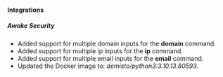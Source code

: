
#### Integrations

##### Awake Security

- Added support for multiple domain inputs for the **domain** command.
- Added support for multiple ip inputs for the **ip** command.
- Added support for multiple email inputs for the **email** command.
- Updated the Docker image to: *demisto/python3:3.10.13.80593*.
